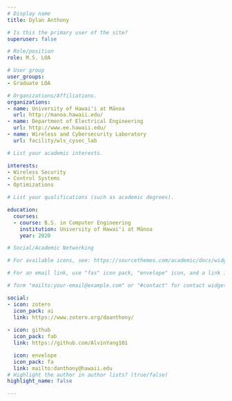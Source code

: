 ```yaml
---
# Display name
title: Dylan Anthony

# Is this the primary user of the site?
superuser: false

# Role/position
role: M.S. LOA

# User group
user_groups:
- Graduate LOA

# Organizations/Affiliations.
organizations:
- name: University of Hawaiʻi at Mānoa
  url: http://manoa.hawaii.edu/
- name: Department of Electrical Engineering
  url: http://www.ee.hawaii.edu/
- name: Wireless and Cybersecurity Laboratory
  url: facility/wls_cysec_lab

# List your academic interests.

interests:
- Wireless Security
- Control Systems
- Optimizations

# List your qualifications (such as academic degrees).

education:
  courses:
  - course: B.S. in Computer Engineering
    institution: University of Hawaiʻi at Mānoa
    year: 2020

# Social/Academic Networking

# For available icons, see: https://sourcethemes.com/academic/docs/widgets/#icons

# For an email link, use "fas" icon pack, "envelope" icon, and a link in the

# form "mailto:your-email@example.com" or "#contact" for contact widget.

social: 
- icon: zotero
  icon_pack: ai
  link: https://www.zotero.org/daanthony/
  
- icon: github
  icon_pack: fab
  link: https://github.com/AlvinYang101

  icon: envelope
  icon_pack: fa
  link: mailto:danthony@hawaii.edu
# Highlight the author in author lists? (true/false)
highlight_name: false

---
```

